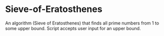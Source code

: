 # Sieve-of-Eratosthenes
An algorithm (Sieve of Eratosthenes) that finds all prime numbers from 1 to some upper bound.
Script accepts user input for an upper bound.
